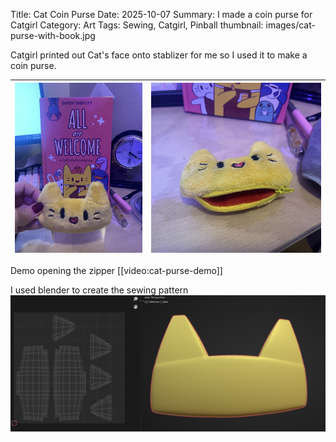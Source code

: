 Title: Cat Coin Purse
Date: 2025-10-07
Summary: I made a coin purse for Catgirl
Category: Art
Tags: Sewing, Catgirl, Pinball
thumbnail: images/cat-purse-with-book.jpg

Catgirl printed out Cat's face onto stablizer for me so I used it to make a coin purse.

| ![Cat's Cafe with my purse](../media/images/cat-purse-with-book.jpg) | ![bottom of purse with zipper](../media/images/cat-purse-bottom.jpg) |
|-|-|

Demo opening the zipper
[[video:cat-purse-demo]]

I used blender to create the sewing pattern
![Design in blender](../media/images/cat-purse-blender.png)





